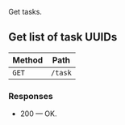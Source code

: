 Get tasks.

## Get list of task UUIDs

| Method | Path |
|--------|------|
| `GET` | `/task` |


### Responses

* 200 — OK.
